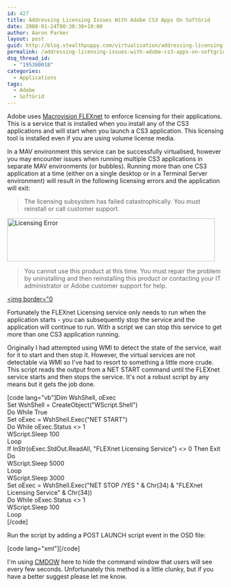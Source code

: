 ```yaml
---
id: 427
title: Addressing Licensing Issues With Adobe CS3 Apps On SoftGrid
date: 2008-01-24T00:30:38+10:00
author: Aaron Parker
layout: post
guid: http://blog.stealthpuppy.com/virtualisation/addressing-licensing-issues-with-adobe-cs3-apps-on-softgrid
permalink: /addressing-licensing-issues-with-adobe-cs3-apps-on-softgrid/
dsq_thread_id:
  - "195380018"
categories:
  - Applications
tags:
  - Adobe
  - SoftGrid
---
```

Adobe uses [Macrovision FLEXnet](http://www.macrovision.com/products/1156.htm?link_id=topnav) to enforce licensing for their applications. This is a service that is installed when you install any of the CS3 applications and will start when you launch a CS3 application. This licensing tool is installed even if you are using volume license media.

In a MAV environment this service can be successfully virtualised, however you may encounter issues when running multiple CS3 applications in separate MAV environments (or bubbles). Running more than one CS3 application at a time (either on a single desktop or in a Terminal Server environment) will result in the following licensing errors and the application will exit:

> The licensing subsystem has failed catastrophically. You must reinstall or call customer support.

<img border="0" width="483" src="https://stealthpuppy.com/media/2008/01/licensing-error2.png" alt="Licensing Error" height="100" style="border-width: 0px" /> 

> You cannot use this product at this time. You must repair the problem by uninstalling and then reinstalling this product or contacting your IT administrator or Adobe customer support for help.

[<img border="0]({{site.baseurl}}/media/2008/01/licensing-error3.png)

Fortunately the FLEXnet Licensing service only needs to run when the application starts - you can subsequently stop the service and the application will continue to run. With a script we can stop this service to get more than one CS3 application running.

Originally I had attempted using WMI to detect the state of the service, wait for it to start and then stop it. However, the virtual services are not detectable via WMI so I've had to resort to something a little more crude. This script reads the output from a NET START command until the FLEXnet service starts and then stops the service. It's not a robust script by any means but it gets the job done.

[code lang="vb"]Dim WshShell, oExec  
Set WshShell = CreateObject("WScript.Shell")  
Do While True  
Set oExec = WshShell.Exec("NET START")  
Do While oExec.Status <> 1  
WScript.Sleep 100  
Loop  
If InStr(oExec.StdOut.ReadAll, "FLEXnet Licensing Service") <> 0 Then Exit Do  
WScript.Sleep 5000  
Loop  
WScript.Sleep 3000  
Set oExec = WshShell.Exec("NET STOP /YES " & Chr(34) & "FLEXnet Licensing Service" & Chr(34))  
Do While oExec.Status <> 1  
WScript.Sleep 100  
Loop  
[/code]

Run the script by adding a POST LAUNCH script event in the OSD file:

[code lang="xml"]<SCRIPT EVENT="LAUNCH" TIMING="POST" PROTECT="TRUE" WAIT="FALSE" TIMEOUT="0">  
<HREF>CMDOW.EXE /RUN /HID CSCRIPT //NOLOGO \\SERVER\Scripts\StopFLEXnet.VBS</HREF>  
</SCRIPT>[/code]

I'm using [CMDOW](http://www.commandline.co.uk/cmdow/) here to hide the command window that users will see every few seconds. Unfortunately this method is a little clunky, but if you have a better suggest please let me know.